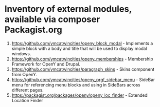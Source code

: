 # Inventory of external modules, available via composer Packagist.org

1. https://github.com/ymcatwincities/openy_block_modal - Implements a simple block with a body and title that will be used to display modal windows.
2. https://github.com/ymcatwincities/openy_memberships - Membership Framework for OpenY and Drupal.
3. https://github.com/ymcatwincities/paragraph_skins - Skins component from OpenY.
4. https://github.com/ymcatwincities/openy_prgf_sidebar_menu - SideBar menu for referencing menu blocks and using in SideBars across different pages.
5. https://packagist.org/packages/openy/openy_loc_finder - Extended Location Finder
